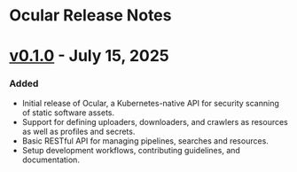 # Ocular Release Notes

# [v0.1.0](https://github.com/crashappsec/ocular/releases/tag/v0.1.0) - **July 15, 2025**

### Added

- Initial release of Ocular, a Kubernetes-native API for security scanning of static software assets.
- Support for defining uploaders, downloaders, and crawlers as resources as well as profiles and secrets.
- Basic RESTful API for managing pipelines, searches and resources.
- Setup development workflows, contributing guidelines, and documentation.

